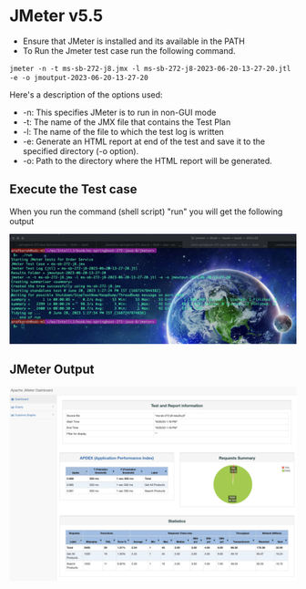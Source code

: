 # JMeter v5.5 

- Ensure that JMeter is installed and its available in the PATH
- To Run the Jmeter test case run the following command.

```
jmeter -n -t ms-sb-272-j8.jmx -l ms-sb-272-j8-2023-06-20-13-27-20.jtl -e -o jmoutput-2023-06-20-13-27-20
```

Here's a description of the options used:

- -n: This specifies JMeter is to run in non-GUI mode
- -t: The name of the JMX file that contains the Test Plan
- -l: The name of the file to which the test log is written
- -e: Generate an HTML report at end of the test and save it to the specified directory (-o option).
- -o: Path to the directory where the HTML report will be generated.

## Execute the Test case

When you run the command (shell script) "run" you will get the following output

![JMeter RUN](https://raw.githubusercontent.com/arafkarsh/ms-springboot-272-java-8/master/jmeter/diagrams/Jmeter-Run.jpg)

## JMeter Output

![JMeter RUN](https://raw.githubusercontent.com/arafkarsh/ms-springboot-272-java-8/master/jmeter/diagrams/Jmeter-Result.png)



